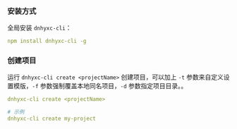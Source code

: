 ### 安装方式

全局安装 `dnhyxc-cli`：

```yaml
npm install dnhyxc-cli -g
```

### 创建项目

运行 `dnhyxc-cli create <projectName>` 创建项目，可以加上 `-t` 参数来自定义设置模版，`-f` 参数强制覆盖本地同名项目，`-d`
参数指定项目目录。。

```yaml
dnhyxc-cli create <projectName>

# 示例
dnhyxc-cli create my-project
```

